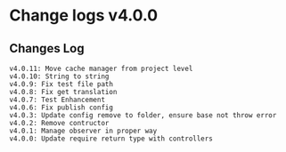 # Change logs v4.0.0


## Changes Log 
    v4.0.11: Move cache manager from project level
    v4.0.10: String to string
    v4.0.9: Fix test file path
    v4.0.8: Fix get translation
    v4.0.7: Test Enhancement
    v4.0.6: Fix publish config 
    v4.0.3: Update config remove to folder, ensure base not throw error
    v4.0.2: Remove contructor
    v4.0.1: Manage observer in proper way
    v4.0.0: Update require return type with controllers